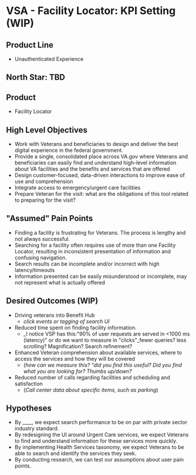 # VSA - Facility Locator: KPI Setting (WIP)

## Product Line
- Unauthenticated Experience
## North Star: TBD
## Product
- Facility Locator 
## High Level Objectives
- Work with Veterans and beneficiaries to design and deliver the best digital experience in the federal government.
- Provide a single, consolidated place across VA.gov where Veterans and beneficiaries can easily find and understand high-level information about VA facilities and the benefits and services that are offered
- Design customer-focused, data-driven interactions to improve ease of use and comprehension 
- Integrate access to emergency/urgent care facilities
- Prepare Veteran for the visit: what are the obligations of this tool related to preparing for the visit?
## "Assumed" Pain Points
- Finding a facility is frustrating for Veterans. The process is lengthy and not always successful.
- Searching for a facility often requires use of more than one Facility Locator, resulting in inconsistent presentation of information and confusing navigation. 
- Search results can be incomplete and/or incorrect with high latency/timeouts
- Information presented can be easily misunderstood or incomplete, may not represent what is actually offered
## Desired Outcomes (WIP)
- Driving veterans into Benefit Hub 
  - _click events or tagging of search UI_
- Reduced time spent on finding facility information.
  - _I notice VSP has this:"90% of user requests are served in <1000 ms (latency)" or do we want to measure in "clicks"_fewer queries? less scrolling? Magnification? Search refinement? 
- Enhanced Veteran comprehension about available services, where to access the services and how they will be covered 
  - (_how can we measure this?_ _"did you find this useful? Did you find what you are looking for? Thumbs up/down?_
- Reduced number of calls regarding facilities and scheduling and satisfaction
  - (_Call center data about specific items, such as parking_)
## Hypotheses
- By ____, we expect search performance to be on par with private sector industry standard. 
- By redesigning the UI around Urgent Care services, we expect Veterans to find and understand information for these services more quickly. 
- By implementing Health Services taxonomy, we expect Veterans to be able to search and identify the services they seek.  
- By conducting research, we can test our assumptions about user pain points.
